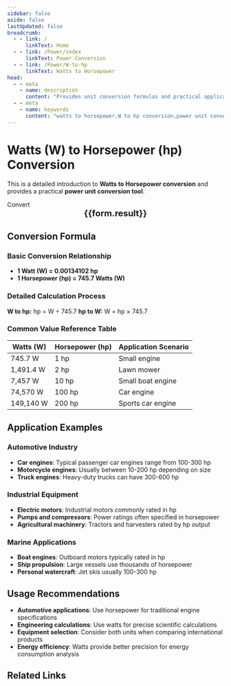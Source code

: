 ```yaml
---
sidebar: false
aside: false
lastUpdated: false
breadcrumb:
  - - link: /
      linkText: Home
  - - link: /Power/index
      linkText: Power Conversion
  - - link: /Power/W-to-hp
      linkText: Watts to Horsepower
head:
  - - meta
    - name: description
      content: "Provides unit conversion formulas and practical application scenarios for Watts (W) to Horsepower (hp)."
  - - meta
    - name: keywords
      content: "watts to horsepower,W to hp conversion,power unit conversion formula,power unit conversion tool,automotive power units"
---
```

# Watts (W) to Horsepower (hp) Conversion

This is a detailed introduction to **Watts to Horsepower conversion** and provides a practical **power unit conversion tool**.

<script setup>
import { onMounted,reactive,inject ,ref  } from 'vue'
import { NButton,NForm ,NFormItem,NInput,NInputNumber,NSelect,NCard,useMessage ,NGrid ,NGi } from 'naive-ui'
import { defineClientComponent } from 'vitepress'
import { Power } from '../../files';
const convert = inject('convert')
const options =  [
  { "label": "Watts (W)","value": "W" },
  { "label": "Horsepower (hp)","value": "hp" }
];
const formRef = ref(null);
const rules = {
  number:{
    required: true,
    type: 'number',
    trigger: "blur",
    message: 'Please enter a number'
  },
  to:{
    required: true,
    trigger: "select",
    message: 'Please select conversion unit'
  },
  from:{
    required: true,
    trigger: "select",
    message: 'Please select source unit'
  }
}
const form = reactive({
  number:null,
  to:'',
  from:'',
  result:'',
  title:'Watts to Horsepower',
})
const convertHandler = (e) => {
   e.preventDefault();
  formRef.value?.validate((errors)=>{
    if (!errors) {
      form.result = `${form.number}${form.from} = ${convert(form.number).from(form.from).to(form.to)}${form.to}`
    }
  })
}
</script>

<n-card title="Watts (W) to Horsepower (hp) Converter" embedded :bordered="false" hoverable>
  <n-form size="large" :model="form" ref='formRef' :rules="rules">
    <n-form-item label="Value"  path="number">
      <n-input-number size="large" style="width:100%" :min="0" v-model:value="form.number"   placeholder="Enter the value to convert" />
    </n-form-item>
    <n-form-item label="From" path="from">
      <n-select  size="large" :options="options" v-model:value="form.from" placeholder="Select source unit" />
    </n-form-item>
    <n-form-item label="To" path="to">
      <n-select  size="large" :options="options" v-model:value="form.to" placeholder="Select conversion unit" />
    </n-form-item>
    <n-form-item>
      <n-button type="info" style="width:100%" @click="convertHandler">Convert</n-button>
    </n-form-item>
  </n-form>
  <n-card  embedded :bordered="false" hoverable>
    <div  style="text-align:center;font-size:20px;">
      <strong>{{form.result}}</strong>
    </div>
  </n-card>
</n-card>

## Conversion Formula

### Basic Conversion Relationship
- **1 Watt (W) = 0.00134102 hp**
- **1 Horsepower (hp) = 745.7 Watts (W)**

### Detailed Calculation Process
**W to hp:** hp = W ÷ 745.7
**hp to W:** W = hp × 745.7

### Common Value Reference Table
| Watts (W) | Horsepower (hp) | Application Scenario |
|-----------|-----------------|---------------------|
| 745.7 W | 1 hp | Small engine |
| 1,491.4 W | 2 hp | Lawn mower |
| 7,457 W | 10 hp | Small boat engine |
| 74,570 W | 100 hp | Car engine |
| 149,140 W | 200 hp | Sports car engine |

## Application Examples

### Automotive Industry
- **Car engines**: Typical passenger car engines range from 100-300 hp
- **Motorcycle engines**: Usually between 10-200 hp depending on size
- **Truck engines**: Heavy-duty trucks can have 300-600 hp

### Industrial Equipment
- **Electric motors**: Industrial motors commonly rated in hp
- **Pumps and compressors**: Power ratings often specified in horsepower
- **Agricultural machinery**: Tractors and harvesters rated by hp output

### Marine Applications
- **Boat engines**: Outboard motors typically rated in hp
- **Ship propulsion**: Large vessels use thousands of horsepower
- **Personal watercraft**: Jet skis usually 100-300 hp

## Usage Recommendations
- **Automotive applications**: Use horsepower for traditional engine specifications
- **Engineering calculations**: Use watts for precise scientific calculations
- **Equipment selection**: Consider both units when comparing international products
- **Energy efficiency**: Watts provide better precision for energy consumption analysis

## Related Links
<n-grid x-gap="12" :cols="2">
  <n-gi v-for="(file,index) in Power" :key="index">
    <n-card size="small" hoverable>
      <template #header>
        <a :href="file.link" style="text-decoration: none; color: inherit;">
          {{ file.title }}
        </a>
      </template>
    </n-card>
  </n-gi>
</n-grid>